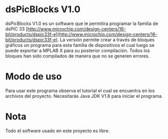 # dsPicBlocks V1.0

dsPicBlocks V1.0 es un software que le permitira programar la familia de dsPIC 33 [http://www.microchip.com/design-centers/16-bit/products/dspic33f-e](http://www.microchip.com/design-centers/16-bit/products/dspic33f-e). La versión permite crear a través de bloques gráficos un programa para esta familia de dispositivos el cual luego se puede exportar a MPLAB X para su posterior compilación. Todos los bloques han sido compilados de manera que no se generen errores.

# Modo de uso

Para usar este programa observa el tutorial el cual se encuentra en los archivos del proyecto. Necesitarás Java JDK V1.8 para iniciar el programa.

# Nota
Todo el software usado en este proyecto es libre.
